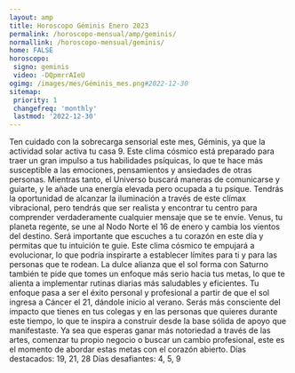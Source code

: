 ```yaml
---
layout: amp
title: Horoscopo Géminis Enero 2023 
permalink: /horoscopo-mensual/amp/geminis/
normallink: /horoscopo-mensual/geminis/
home: FALSE
horoscopo:
 signo: geminis
 video: -DQpmrrAIeU
ogimg: /images/mes/Géminis_mes.png#2022-12-30
sitemap:
 priority: 1
 changefreq: 'monthly'
 lastmod: '2022-12-30'
---
```



Ten cuidado con la sobrecarga sensorial este mes, Géminis, ya que la actividad solar activa tu casa 9. Este clima cósmico está preparado para traer un gran impulso a tus habilidades psíquicas, lo que te hace más susceptible a las emociones, pensamientos y ansiedades de otras personas. Mientras tanto, el Universo buscará maneras de comunicarse y guiarte, y le añade una energía elevada pero ocupada a tu psique. Tendrás la oportunidad de alcanzar la iluminación a través de este clímax vibracional, pero tendrás que ser realista y encontrar tu centro para comprender verdaderamente cualquier mensaje que se te envíe.
Venus, tu planeta regente, se une al Nodo Norte el 16 de enero y cambia los vientos del destino. Será importante que escuches a tu corazón en este día y permitas que tu intuición te guie. Este clima cósmico te empujará a evolucionar, lo que podría inspirarte a establecer límites para ti y para las personas que te rodean. La dulce alianza que el sol forma con Saturno también te pide que tomes un enfoque más serio hacia tus metas, lo que te alienta a implementar rutinas diarias más saludables y eficientes.
Tu enfoque pasa a ser el éxito personal y profesional a partir de que el sol ingresa a Cáncer el 21, dándole inicio al verano. Serás más consciente del impacto que tienes en tus colegas y en las personas que quieres durante este tiempo, lo que te inspira a construir desde la base sólida de apoyo que manifestaste. Ya sea que esperas ganar más notoriedad a través de las artes, comenzar tu propio negocio o buscar un cambio profesional, este es el momento de abordar estas metas con el corazón abierto.
Días destacados: 19, 21, 28
Días desafiantes: 4, 5, 9